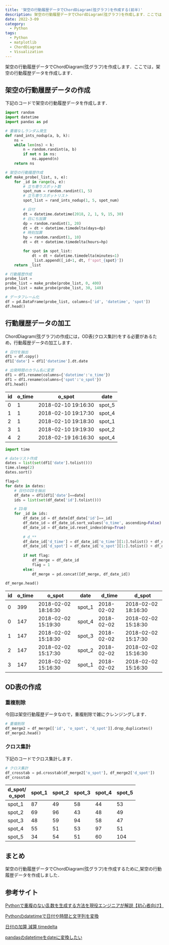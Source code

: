 ```yaml
---
title: '架空の行動履歴データでChordDiagram(弦グラフ)を作成する(前半)'
description: 架空の行動履歴データでChordDiagram(弦グラフ)を作成します．ここでは，架空の行動履歴データを作成します．
date: 2022-3-09
category: 
  - Python
tags:
  - Python
  - matplotlib
  - ChordDiagram
  - Visualization
---
```

架空の行動履歴データでChordDiagram(弦グラフ)を作成します．ここでは，架空の行動履歴データを作成します．

<!-- https://www.hamlet-engineer.com -->

<!-- more -->

<ClientOnly>
  <CallInArticleAdsense />
</ClientOnly>



## 架空の行動履歴データの作成
下記のコードで架空の行動履歴データを作成します．
```python
import random
import datetime
import pandas as pd

# 重複なしランダム発生
def rand_ints_nodup(a, b, k):
    ns = 
    while len(ns) < k:
        n = random.randint(a, b)
        if not n in ns:
            ns.append(n)
    return ns

# 架空の行動履歴作成
def make_probe(_list, s, e):
    for _id in range(s, e):
        # 立ち寄りスポット数
        spot_num = random.randint(1, 5)
        # 立ち寄りスポットリスト
        spot_list = rand_ints_nodup(1, 5, spot_num)

        # 日付
        dt = datetime.datetime(2018, 2, 1, 9, 15, 30)
        # 日にち加算
        dp = random.randint(1, 20)
        dt = dt + datetime.timedelta(days=dp)
        # 時刻加算
        hp = random.randint(1, 10)
        dt = dt + datetime.timedelta(hours=hp)

        for spot in spot_list:
            dt = dt + datetime.timedelta(minutes=1)
            _list.append([_id+1, dt, f'spot_{spot}'])
    return _list

# 行動履歴作成
probe_list = 
probe_list = make_probe(probe_list, 0, 400)
probe_list = make_probe(probe_list, 30, 140)

# データフレーム化
df = pd.DataFrame(probe_list, columns=['id', 'datetime', 'spot'])
df.head()
```

## 行動履歴データの加工
ChordDiagram(弦グラフ)の作成には，OD表(クロス集計)をする必要があるため，行動履歴データの加工します．

```python
# 日付を抽出
df1 = df.copy()
df1['date'] = df1['datetime'].dt.date

# 出発時間のカラム名に変更
df1 = df1.rename(columns={'datetime':'o_time'})
df1 = df1.rename(columns={'spot':'o_spot'})
df1.head()
```

| id  | o_time | o_spot              | date   | 
| --- | ------ | ------------------- | ------ | 
| 0   | 1      | 2018-02-10 19:16:30 | spot_5 | 2018-02-10 | 
| 1   | 1      | 2018-02-10 19:17:30 | spot_4 | 2018-02-10 | 
| 2   | 1      | 2018-02-10 19:18:30 | spot_1 | 2018-02-10 | 
| 3   | 1      | 2018-02-10 19:19:30 | spot_2 | 2018-02-10 | 
| 4   | 2      | 2018-02-19 16:16:30 | spot_4 | 2018-02-19 | 

```python
import time

# dateリスト作成
dates = list(set(df1['date'].tolist()))
time.sleep(2)
dates.sort()

flag=0
for date in dates:
    # 日付のIDを抽出
    df_date = df1[df1['date']==date]
    ids = list(set(df_date['id'].tolist()))

    # ID毎
    for _id in ids:
        df_date_id = df_date[df_date['id']==_id]
        df_date_id = df_date_id.sort_values('o_time', ascending=False)
        df_date_id = df_date_id.reset_index(drop=True)
        
        # d_**
        df_date_id['d_time'] = df_date_id['o_time'][1:].tolist() + df_date_id['o_time'][-1:].tolist()
        df_date_id['d_spot'] = df_date_id['o_spot'][1:].tolist() + df_date_id['o_spot'][-1:].tolist()
        
        if not flag:
            df_merge = df_date_id
            flag = 1
        else:
            df_merge = pd.concat([df_merge, df_date_id])
            
df_merge.head()
```

| id  | o_time | o_spot | date | d_time | d_spot | 
| --- | --- | --- | --- | --- | --- | 
| 0   | 399 | 2018-02-02 18:16:30 | spot_1 | 2018-02-02 | 2018-02-02 18:16:30 | spot_1 | 
| 0   | 147 | 2018-02-02 15:19:30 | spot_4 | 2018-02-02 | 2018-02-02 15:18:30 | spot_3 | 
| 1   | 147 | 2018-02-02 15:18:30 | spot_3 | 2018-02-02 | 2018-02-02 15:17:30 | spot_2 | 
| 2   | 147 | 2018-02-02 15:17:30 | spot_2 | 2018-02-02 | 2018-02-02 15:16:30 | spot_1 | 
| 3   | 147 | 2018-02-02 15:16:30 | spot_1 | 2018-02-02 | 2018-02-02 15:16:30 | spot_1 | 


## OD表の作成

### 重複削除
今回は架空行動履歴データなので，重複削除で雑にクレンジングします．
```python
# 重複削除
df_merge2 = df_merge[['id', 'o_spot', 'd_spot']].drop_duplicates()
df_merge2.head()
```

### クロス集計
下記のコードでクロス集計します．
```python
# クロス集計
df_crosstab = pd.crosstab(df_merge2['o_spot'], df_merge2['d_spot'])
df_crosstab
```
| d_spot/<br>o_spot | spot_1 | spot_2 | spot_3 | spot_4 | spot_5 | 
| ------ | ------ | ------ | ------ | ------ | ------ | 
| spot_1 | 87 | 49 | 58 | 44 | 53 | 
| spot_2 | 69 | 96 | 43 | 48 | 49 | 
| spot_3 | 48 | 59 | 94 | 58 | 47 | 
| spot_4 | 55 | 51 | 53 | 97 | 51 | 
| spot_5 | 34 | 54 | 51 | 60 | 104 | 

## まとめ
架空の行動履歴データでChordDiagram(弦グラフ)を作成するために,架空の行動履歴データを作成しました．

## 参考サイト
[Pythonで重複のない乱数を生成する方法を現役エンジニアが解説【初心者向け】](https://techacademy.jp/magazine/21160)

[Pythonのdatetimeで日付や時間と文字列を変換](https://note.nkmk.me/python-datetime-usage/)

[日付の加算 減算 timedelta](https://python.civic-apps.com/timedelta/)

[pandasのdatetimeをdateに変換したい](https://teratail.com/questions/132333)


<ClientOnly>
  <CallInArticleAdsense />
</ClientOnly>




